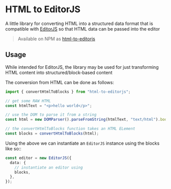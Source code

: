 # HTML to EditorJS

A little library for converting HTML into a structured data format that is compatible with [EditorJS](https://github.com/codex-team/editor.js) so that HTML data can be passed into the editor

> Available on NPM as [html-to-editorjs](https://www.npmjs.com/package/html-to-editorjs)

## Usage

While intended for EditorJS, the library may be used for just transforming HTML content into structured/block-based content

The conversion from HTML can be done as follows:

```ts
import { convertHtmlToBlocks } from "html-to-editorjs";

// get some RAW HTML
const htmlText = "<p>hello world</p>";

// use the DOM to parse it from a string
const html = new DOMParser().parseFromString(htmlText, "text/html").body;

// the convertHtmlToBlocks function takes an HTML ELement
const blocks = convertHtmlToBlocks(html);
```

Using the above we can instantiate an `EditorJS` instance using the blocks like so::

```ts
const editor = new EditorJS({
  data: {
    // instantiate an editor using
    blocks,
  },
});
```
